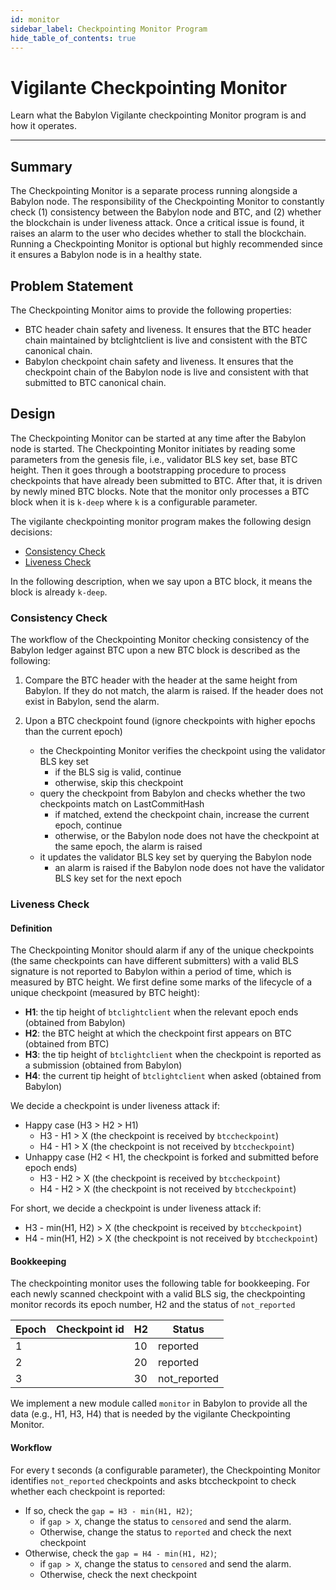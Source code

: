 ```yaml
---
id: monitor
sidebar_label: Checkpointing Monitor Program
hide_table_of_contents: true
---
```


# Vigilante Checkpointing Monitor

Learn what the Babylon Vigilante checkpointing Monitor program is and how it operates.

---

## Summary

The Checkpointing Monitor is a separate process running alongside a Babylon node.
The responsibility of the Checkpointing Monitor to constantly check (1) consistency between the Babylon node and BTC,
and (2) whether the blockchain is under liveness attack.
Once a critical issue is found, it raises an alarm to the user who decides whether to stall the blockchain.
Running a Checkpointing Monitor is optional but highly recommended since it ensures a Babylon node is in a healthy state.

## Problem Statement

The Checkpointing Monitor aims to provide the following properties:

- BTC header chain safety and liveness.
It ensures that the BTC header chain maintained by btclightclient is live and consistent with the BTC canonical chain.
- Babylon checkpoint chain safety and liveness.
It ensures that the checkpoint chain of the Babylon node is live and consistent with that submitted to BTC canonical chain.

## Design

The Checkpointing Monitor can be started at any time after the Babylon node is started.
The Checkpointing Monitor initiates by reading some parameters from the genesis file, i.e., validator BLS key set, base BTC height.
Then it goes through a bootstrapping procedure to process checkpoints that have already been submitted to BTC.
After that, it is driven by newly mined BTC blocks.
Note that the monitor only processes a BTC block when it is `k-deep` where `k` is a configurable parameter.

The vigilante checkpointing monitor program makes the following design decisions:

- [Consistency Check](#consistency-check)
- [Liveness Check](#liveness-check)

In the following description, when we say upon a BTC block, it means the block is already `k-deep`.

### Consistency Check

The workflow of the Checkpointing Monitor checking consistency of the Babylon ledger against BTC upon a new BTC block is described as the following:

1. Compare the BTC header with the header at the same height from Babylon.
If they do not match, the alarm is raised.
If the header does not exist in Babylon, send the alarm.

2. Upon a BTC checkpoint found (ignore checkpoints with higher epochs than the current epoch)
   - the Checkpointing Monitor verifies the checkpoint using the validator BLS key set 
     - if the BLS sig is valid, continue 
     - otherwise, skip this checkpoint 
   - query the checkpoint from Babylon and checks whether the two checkpoints match on LastCommitHash 
     - if matched, extend the checkpoint chain, increase the current epoch, continue 
     - otherwise, or the Babylon node does not have the checkpoint at the same epoch, the alarm is raised 
   - it updates the validator BLS key set by querying the Babylon node 
     - an alarm is raised if the Babylon node does not have the validator BLS key set for the next epoch

### Liveness Check

#### Definition

The Checkpointing Monitor should alarm if any of the unique checkpoints (the same checkpoints can have different submitters) with a valid BLS signature is not reported to Babylon within a period of time,
which is measured by BTC height.
We first define some marks of the lifecycle of a unique checkpoint (measured by BTC height):

- **H1**: the tip height of `btclightclient` when the relevant epoch ends (obtained from Babylon)
- **H2**: the BTC height at which the checkpoint first appears on BTC (obtained from BTC)
- **H3**: the tip height of `btclightclient` when the checkpoint is reported as a submission (obtained from Babylon)
- **H4**: the current tip height of `btclightclient` when asked (obtained from Babylon)

We decide a checkpoint is under liveness attack if:
- Happy case (H3 > H2 > H1)
  - H3 - H1 > X (the checkpoint is received by `btccheckpoint`)
  - H4 - H1 > X (the checkpoint is not received by `btccheckpoint`)
- Unhappy case (H2 < H1, the checkpoint is forked and submitted before epoch ends)
  - H3 - H2 > X (the checkpoint is received by `btccheckpoint`)
  - H4 - H2 > X (the checkpoint is not received by `btccheckpoint`)

For short, we decide a checkpoint is under liveness attack if:
- H3 - min(H1, H2) > X (the checkpoint is received by `btccheckpoint`)
- H4 - min(H1, H2) > X (the checkpoint is not received by `btccheckpoint`)

#### Bookkeeping

The checkpointing monitor uses the following table for bookkeeping.
For each newly scanned checkpoint with a valid BLS sig, the checkpointing monitor records its epoch number, H2 and the status of `not_reported`

| Epoch |  Checkpoint id | H2  | Status       |
|-------|---|-----|--------------|
| 1     |   | 10  | reported     |
| 2     |   | 20  | reported     |
| 3     |   | 30  | not_reported |

We implement a new module called `monitor` in Babylon to provide all the data (e.g., H1, H3, H4) that is needed by the vigilante Checkpointing Monitor.

#### Workflow

For every t seconds (a configurable parameter), the Checkpointing Monitor identifies `not_reported` checkpoints and asks btccheckpoint to check whether each checkpoint is reported:
- If so, check the `gap = H3 - min(H1, H2)`; 
  - if `gap > X`, change the status to `censored` and send the alarm. 
  - Otherwise, change the status to `reported` and check the next checkpoint 
- Otherwise, check the `gap = H4 - min(H1, H2)`; 
  - if `gap > X`, change the status to `censored` and send the alarm. 
  - Otherwise, check the next checkpoint
